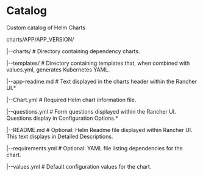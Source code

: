 # Catalog
Custom catalog of Helm Charts

charts/APP/APP_VERSION/
  
|--charts/           # Directory containing dependency charts.
  
|--templates/        # Directory containing templates that, when combined with values.yml, generates Kubernetes YAML.

|--app-readme.md     # Text displayed in the charts header within the Rancher UI.*

|--Chart.yml         # Required Helm chart information file.

|--questions.yml     # Form questions displayed within the Rancher UI. Questions display in Configuration Options.*

|--README.md         # Optional: Helm Readme file displayed within Rancher UI. This text displays in Detailed Descriptions.

|--requirements.yml  # Optional: YAML file listing dependencies for the chart.

|--values.yml        # Default configuration values for the chart.
